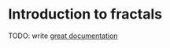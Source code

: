 # Introduction to fractals

TODO: write [great documentation](http://jacobian.org/writing/great-documentation/what-to-write/)
